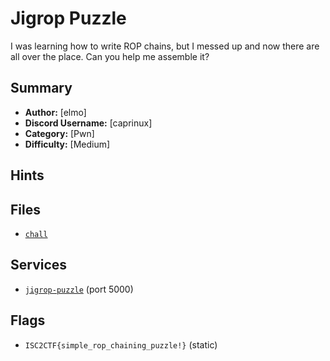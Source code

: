 # Jigrop Puzzle
I was learning how to write ROP chains, but I messed up and now there are all over the place. Can you help me assemble it?

## Summary
- **Author:** [elmo]
- **Discord Username:** [caprinux]
- **Category:** [Pwn]
- **Difficulty:** [Medium]

## Hints

## Files
- [`chall`](./dist/chall)


## Services
- [`jigrop-puzzle`](./service/jigrop-puzzle) (port 5000)


## Flags
- `ISC2CTF{simple_rop_chaining_puzzle!}` (static)
